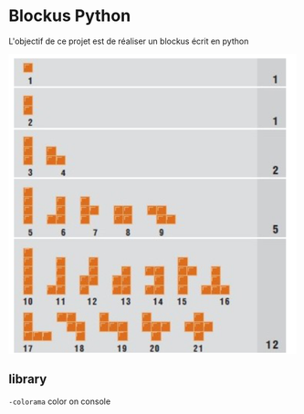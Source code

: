 # Blockus Python

L'objectif de ce projet est de réaliser un blockus écrit en python 

![alt text](https://github.com/ChocoScaff/blockus_python/blob/master/img/blockus.png)


## library

`-colorama` color on console 

